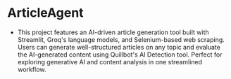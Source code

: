 # ArticleAgent

- This project features an AI-driven article generation tool built with Streamlit, Groq's language models, and Selenium-based web scraping. Users can generate well-structured articles on any topic and evaluate the AI-generated content using Quillbot's AI Detection tool. Perfect for exploring generative AI and content analysis in one streamlined workflow.
